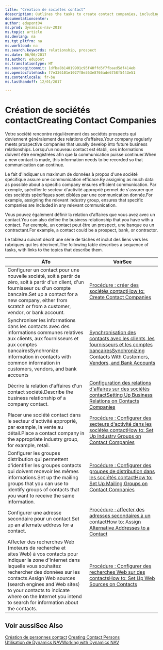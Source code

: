 ```yaml
---
title: "Création de sociétés contact"
ddescription: Outlines the tasks to create contact companies, including assigning relevant data about prospects and defining the business relationships you have with companies.
documentationcenter: 
author: edupont04
ms.prod: dynamics-nav-2018
ms.topic: article
ms.devlang: na
ms.tgt_pltfrm: na
ms.workload: na
ms.search.keywords: relationship, prospect
ms.date: 06/06/2017
ms.author: edupont
ms.translationtype: HT
ms.sourcegitcommit: 1dfba8b14019991c95f40ffd5f7fbaed5df414eb
ms.openlocfilehash: f7e336101e1027f8e363e8766ade6758f5443e51
ms.contentlocale: fr-be
ms.lasthandoff: 12/01/2017

---
```

# <a name="creating-contact-companies"></a><span data-ttu-id="9c827-102">Création de sociétés contact</span><span class="sxs-lookup"><span data-stu-id="9c827-102">Creating Contact Companies</span></span>
<span data-ttu-id="9c827-103">Votre société rencontre régulièrement des sociétés prospects qui deviennent généralement des relations d'affaires.</span><span class="sxs-lookup"><span data-stu-id="9c827-103">Your company regularly meets prospective companies that usually develop into future business relationships.</span></span> <span data-ttu-id="9c827-104">Lorsqu'un nouveau contact est établi, ces informations doivent être enregistrées afin que la communication puisse continuer.</span><span class="sxs-lookup"><span data-stu-id="9c827-104">When a new contact is made, this information needs to be recorded so that communication can continue.</span></span>

<span data-ttu-id="9c827-105">Le fait d'indiquer un maximum de données à propos d'une société spécifique assure une communication efficace.</span><span class="sxs-lookup"><span data-stu-id="9c827-105">By assigning as much data as possible about a specific company ensures efficient communication.</span></span> <span data-ttu-id="9c827-106">Par exemple, spécifier le secteur d'activité approprié permet de s'assurer que des sociétés spécifiques sont ciblées par une communication donnée.</span><span class="sxs-lookup"><span data-stu-id="9c827-106">For example, assigning the relevant industry group, ensures that specific companies are included in any relevant communication.</span></span>

<span data-ttu-id="9c827-107">Vous pouvez également définir la relation d'affaires que vous avez avec un contact.</span><span class="sxs-lookup"><span data-stu-id="9c827-107">You can also define the business relationship that you have with a contact.</span></span> <span data-ttu-id="9c827-108">Par exemple, un contact peut être un prospect, une banque ou un contractant.</span><span class="sxs-lookup"><span data-stu-id="9c827-108">For example, a contact could be a prospect, bank, or contractor.</span></span>

<span data-ttu-id="9c827-109">Le tableau suivant décrit une série de tâches et inclut des liens vers les rubriques qui les décrivent.</span><span class="sxs-lookup"><span data-stu-id="9c827-109">The following table describes a sequence of tasks, with links to the topics that describe them.</span></span> 

| <span data-ttu-id="9c827-110">À</span><span class="sxs-lookup"><span data-stu-id="9c827-110">To</span></span> | <span data-ttu-id="9c827-111">Voir</span><span class="sxs-lookup"><span data-stu-id="9c827-111">See</span></span> |
| --- | --- |
| <span data-ttu-id="9c827-112">Configurer un contact pour une nouvelle société, soit à partir de zéro, soit à partir d'un client, d'un fournisseur ou d'un compte bancaire.</span><span class="sxs-lookup"><span data-stu-id="9c827-112">Set up a contact for a new company, either from scratch or from a customer, vendor, or bank account.</span></span> |[<span data-ttu-id="9c827-113">Procédure : créer des sociétés contact</span><span class="sxs-lookup"><span data-stu-id="9c827-113">How to: Create Contact Companies</span></span>](marketing-how-create-contact-companies.md) |
| <span data-ttu-id="9c827-114">Synchroniser les informations dans les contacts avec des informations communes relatives aux clients, aux fournisseurs et aux comptes bancaires</span><span class="sxs-lookup"><span data-stu-id="9c827-114">Synchronize information in contacts with common information in customers, vendors, and bank accounts</span></span> |[<span data-ttu-id="9c827-115">Synchronisation des contacts avec les clients, les fournisseurs et les comptes bancaires</span><span class="sxs-lookup"><span data-stu-id="9c827-115">Synchronizing Contacts With Customers, Vendors, and Bank Accounts</span></span>](marketing-synchronize-contacts-customers-vendors-bank-accounts.md) |
| <span data-ttu-id="9c827-116">Décrire la relation d'affaires d'un contact société.</span><span class="sxs-lookup"><span data-stu-id="9c827-116">Describe the business relationship of a company contact.</span></span> |[<span data-ttu-id="9c827-117">Configuration des relations d'affaires sur des sociétés contact</span><span class="sxs-lookup"><span data-stu-id="9c827-117">Setting Up Business Relations on Contacts Companies</span></span>](marketing-business-relations.md) |
| <span data-ttu-id="9c827-118">Placer une société contact dans le secteur d'activité approprié, par exemple, la vente au détail.</span><span class="sxs-lookup"><span data-stu-id="9c827-118">Place a contact company in the appropriate industry group, for example, retail.</span></span> |[<span data-ttu-id="9c827-119">Procédure : Configurer des secteurs d'activité dans les sociétés contact</span><span class="sxs-lookup"><span data-stu-id="9c827-119">How to: Set Up Industry Groups on Contact Companies</span></span>](marketing-industry-groups.md) |
| <span data-ttu-id="9c827-120">Configurer les groupes distribution qui permettent d'identifier les groupes contacts qui doivent recevoir les mêmes informations.</span><span class="sxs-lookup"><span data-stu-id="9c827-120">Set up the mailing groups that you can use to identify groups of contacts that you want to receive the same information.</span></span> |[<span data-ttu-id="9c827-121">Procédure : Configurer des groupes de distribution dans les sociétés contact</span><span class="sxs-lookup"><span data-stu-id="9c827-121">How to: Set Up Mailing Groups on Contact Companies</span></span>](marketing-mailing-groups.md) |
| <span data-ttu-id="9c827-122">Configurer une adresse secondaire pour un contact.</span><span class="sxs-lookup"><span data-stu-id="9c827-122">Set up an alternate address for a contact.</span></span> |[<span data-ttu-id="9c827-123">Procédure : affecter des adresses secondaires à un contact</span><span class="sxs-lookup"><span data-stu-id="9c827-123">How to: Assign Alternative Addresses to a Contact</span></span>](marketing-how-assign-alternate-address.md) |
| <span data-ttu-id="9c827-124">Affecter des recherches Web (moteurs de recherche et sites Web) à vos contacts pour indiquer la zone d'Internet dans laquelle vous souhaitez rechercher des données sur les contacts.</span><span class="sxs-lookup"><span data-stu-id="9c827-124">Assign Web sources (search engines and Web sites) to your contacts to indicate where on the Internet you intend to search for information about the contacts.</span></span> |[<span data-ttu-id="9c827-125">Procédure : Configurer des recherches Web sur des contacts</span><span class="sxs-lookup"><span data-stu-id="9c827-125">How to: Set Up Web Sources on Contacts</span></span>](marketing-web-sources.md) |

## <a name="see-also"></a><span data-ttu-id="9c827-126">Voir aussi</span><span class="sxs-lookup"><span data-stu-id="9c827-126">See Also</span></span>
<span data-ttu-id="9c827-127">[Création de personnes contact](marketing-create-contact-persons.md) </span><span class="sxs-lookup"><span data-stu-id="9c827-127">[Creating Contact Persons](marketing-create-contact-persons.md) </span></span>  
[<span data-ttu-id="9c827-128">Utilisation de Dynamics NAV</span><span class="sxs-lookup"><span data-stu-id="9c827-128">Working with Dynamics NAV</span></span>](ui-work-product.md)

